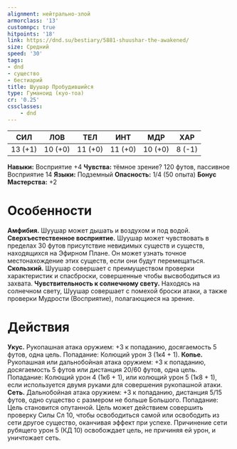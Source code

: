 ```yaml
---
alignment: нейтрально-злой
armorclass: '13'
customnpc: true
hitpoints: '18'
link: https://dnd.su/bestiary/5881-shuushar-the-awakened/
size: Средний
speed: '30'
tags:
- dnd
- существо
- бестиарий
title: Шуушар Пробудившийся
type: Гуманоид (куо-тоа)
cr: '0.25'
cssclasses:
    - dnd
---
```



| СИЛ | ЛОВ | ТЕЛ | ИНТ | МДР | ХАР |
|---|---|---|---|---|---|
| 13 (+1) | 10 (+0) | 11 (+0) | 11 (+0) | 10 (+0) | 8 (-1) |
**Навыки:** Восприятие +4
**Чувства:** тёмное зрение? 120 футов, пассивное Восприятие 14
**Языки:** Подземный
**Опасность:** 1/4 (50 опыта)
**Бонус Мастерства:** +2


# Особенности
**Амфибия.** Шуушар может дышать и воздухом и под водой.
**Сверхъестественное восприятие.** Шуушар может чувствовать в пределах 30 футов присутствие невидимых существ и существ, находящихся на Эфирном Плане. Он может узнать точное местонахождение этих существ, если они будут перемещаться.
**Скользкий.** Шуушар совершает с преимуществом проверки характеристик и спасброски, совершенные чтобы высвободиться из захвата.
**Чувствительность к солнечному свету.** Находясь на солнечном свету, Шуушар совершает с помехой броски атаки, а также проверки Мудрости (Восприятие), полагающиеся на зрение.


# Действия
**Укус.** Рукопашная атака оружием: +3 к попаданию, досягаемость 5 футов, одна цель. Попадание: Колющий урон 3 (1к4 + 1).
**Копье.** Рукопашная или дальнобойная атака оружием: +3 к попаданию, досягаемость 5 футов или дистанция 20/60 футов, одна цель. Попадание: Колющий урон 4 (1к6 + 1), или колющий урон 5 (1к8 + 1), если используется двумя руками для совершения рукопашной атаки.
**Сеть.** Дальнобойная атака оружием: +3 к попаданию, дистанция 5/15 футов, одно существо с размером не больше Большого. Попадание: Цель становится опутанной. Цель может действием совершить проверку Силы Сл 10, чтобы освободиться самой или освободить из сети другое существо, оканчивая эффект при успехе. Причинение сети рубящего урон 5 (КД 10) освобождает цель, не причиняя ей урон, и уничтожает сеть.